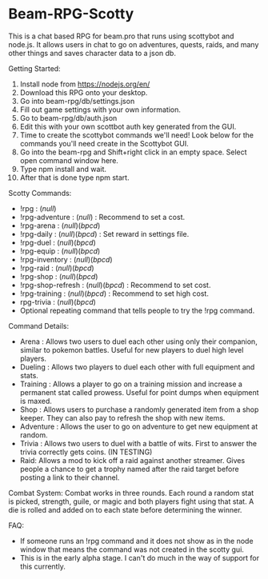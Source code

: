 # Beam-RPG-Scotty
This is a chat based RPG for beam.pro that runs using scottybot and node.js. It allows users in chat to go on adventures, quests, raids, and many other things and saves character data to a json db.

Getting Started: <br>
1. Install node from https://nodejs.org/en/ <br>
2. Download this RPG onto your desktop.<br>
3. Go into beam-rpg/db/settings.json <br>
4. Fill out game settings with your own information.<br>
5. Go to beam-rpg/db/auth.json <br>
6. Edit this with your own scottbot auth key generated from the GUI.<br>
7. Time to create the scottybot commands we'll need! Look below for the commands you'll need create in the Scottybot GUI.<br>
8. Go into the beam-rpg and Shift+right click in an empty space. Select open command window here.<br>
9. Type npm install and wait.<br>
10. After that is done type npm start.

Scotty Commands: <br>
  - !rpg : (_null_)
  - !rpg-adventure : (_null_) : Recommend to set a cost.
  - !rpg-arena : (_null_)(_bpcd_)
  - !rpg-daily : (_null_)(_bpcd_) : Set reward in settings file.
  - !rpg-duel : (_null_)(_bpcd_)
  - !rpg-equip : (_null_)(_bpcd_)
  - !rpg-inventory : (_null_)(_bpcd_)
  - !rpg-raid : (_null_)(_bpcd_)
  - !rpg-shop : (_null_)(_bpcd_)
  - !rpg-shop-refresh :  (_null_)(_bpcd_) : Recommend to set cost.
  - !rpg-training :  (_null_)(_bpcd_) : Recommend to set high cost.
  - rpg-trivia :  (_null_)(_bpcd_)
  - Optional repeating command that tells people to try the !rpg command. <br>

Command Details:
- Arena : Allows two users to duel each other using only their companion, similar to pokemon battles. Useful for new players to duel high level players.
- Dueling : Allows two players to duel each other with full equipment and stats.
- Training : Allows a player to go on a training mission and increase a permanent stat called prowess. Useful for point dumps when equipment is maxed.
- Shop : Allows users to purchase a randomly generated item from a shop keeper. They can also pay to refresh the shop with new items.
- Adventure : Allows the user to go on adventure to get new equipment at random.
- Trivia : Allows two users to duel with a battle of wits. First to answer the trivia correctly gets coins. (IN TESTING)
- Raid: Allows a mod to kick off a raid against another streamer. Gives people a chance to get a trophy named after the raid target before posting a link to their channel.

Combat System:
Combat works in three rounds. Each round a random stat is picked, strength, guile, or magic and both players fight using that stat. A die is rolled and added on to each state before determining the winner.
  
FAQ:
- If someone runs an !rpg command and it does not show as in the node window that means the command was not created in the scotty gui.
- This is in the early alpha stage. I can't do much in the way of support for this currently.
